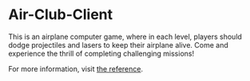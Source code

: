 # Air-Club-Client

This is an airplane computer game, where in each level, players should dodge projectiles and lasers to keep their airplane alive. Come and experience the thrill of completing challenging missions!

For more information, visit [the reference](https://www.luogu.com.cn/problem/U410298).
